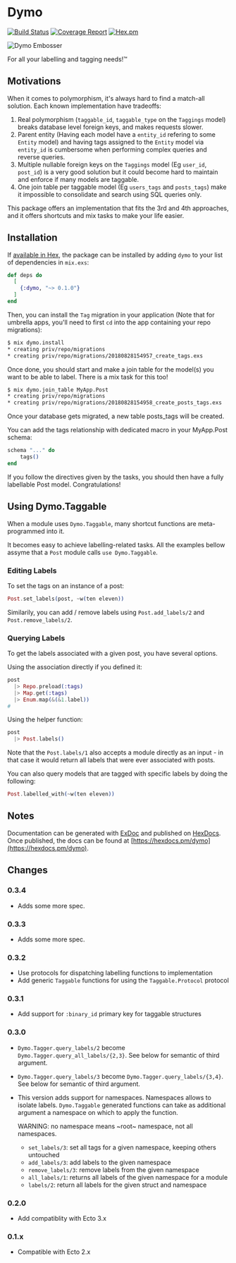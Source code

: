 # Dymo

[![Build Status](https://ci.linky.one/api/badges/tableturn/dymo/status.svg)](https://ci.linky.one/tableturn/dymo)
[![Coverage Report](https://codecov.io/gh/tableturn/dymo/branch/master/graph/badge.svg)](https://codecov.io/gh/tableturn/dymo)
[![Hex.pm](https://img.shields.io/hexpm/dt/dymo.svg)](https://hex.pm/packages/dymo)

![Dymo Embosser](https://i.ebayimg.com/00/s/ODQ3WDc2Ng==/z/5mwAAOSw1x1UNkFc/$_35.JPG?set_id=2)

For all your labelling and tagging needs!™

## Motivations

When it comes to polymorphism, it's always hard to find a match-all solution. Each known implementation have tradeoffs:

1. Real polymorphism (`taggable_id`, `taggable_type` on the `Taggings` model) breaks database level foreign keys, and makes requests slower.
2. Parent entity (Having each model have a `entity_id` refering to some `Entity` model) and having tags assigned to the `Entity` model via `entity_id` is cumbersome when performing complex queries and reverse queries.
3. Multiple nullable foreign keys on the `Taggings` model (Eg `user_id`, `post_id`) is a very good solution but it could become hard to maintain and enforce if many models are taggable.
4. One join table per taggable model (Eg `users_tags` and `posts_tags`) make it impossible to consolidate and search using SQL queries only.

This package offers an implementation that fits the 3rd and 4th approaches, and it offers shortcuts and mix tasks to make your life easier.

## Installation

If [available in Hex](https://hex.pm/docs/publish), the package can be installed
by adding `dymo` to your list of dependencies in `mix.exs`:

```elixir
def deps do
  [
    {:dymo, "~> 0.1.0"}
  ]
end
```

Then, you can install the `Tag` migration in your application (Note
that for umbrella apps, you'll need to first `cd` into the app
containing your repo migrations):

```bash
$ mix dymo.install
* creating priv/repo/migrations
* creating priv/repo/migrations/20180828154957_create_tags.exs
```

Once done, you should start and make a join table for the model(s) you
want to be able to label. There is a mix task for this too!

```bash
$ mix dymo.join_table MyApp.Post
* creating priv/repo/migrations
* creating priv/repo/migrations/20180828154958_create_posts_tags.exs

```

Once your database gets migrated, a new table posts_tags will be created.

You can add the tags relationship with dedicated macro in your MyApp.Post schema:

```elixir
schema "..." do
    tags()
end
```

If you follow the directives given by the tasks, you should then have
a fully labellable Post model. Congratulations!

## Using Dymo.Taggable

When a module uses `Dymo.Taggable`, many shortcut functions are
meta-programmed into it.

It becomes easy to achieve labelling-related tasks. All the examples
bellow assyme that a `Post` module calls `use Dymo.Taggable`.

### Editing Labels

To set the tags on an instance of a post:

```elixir
Post.set_labels(post, ~w(ten eleven))
```

Similarily, you can add / remove labels using `Post.add_labels/2` and `Post.remove_labels/2`.

### Querying Labels

To get the labels associated with a given post, you have several options.

Using the association directly if you defined it:

```elixir
post
  |> Repo.preload(:tags)
  |> Map.get(:tags)
  |> Enum.map(&(&1.label))
#
```

Using the helper function:

```elixir
post
  |> Post.labels()
```

Note that the `Post.labels/1` also accepts a module directly as an input - in that case it would return all labels that were ever associated with posts.

You can also query models that are tagged with specific labels by doing the following:

```elixir
Post.labelled_with(~w(ten eleven))
```

## Notes

Documentation can be generated with [ExDoc](https://github.com/elixir-lang/ex_doc)
and published on [HexDocs](https://hexdocs.pm). Once published, the docs can
be found at [https://hexdocs.pm/dymo](https://hexdocs.pm/dymo).

## Changes

### 0.3.4

- Adds some more spec.

### 0.3.3

- Adds some more spec.

### 0.3.2

- Use protocols for dispatching labelling functions to implementation
- Add generic `Taggable` functions for using the `Taggable.Protocol`
  protocol

### 0.3.1

- Add support for `:binary_id` primary key for taggable structures

### 0.3.0

- `Dymo.Tagger.query_labels/2` become
  `Dymo.Tagger.query_all_labels/{2,3}`. See below for semantic of
  third argument.

- `Dymo.Tagger.query_labels/3` become
  `Dymo.Tagger.query_labels/{3,4}`. See below for semantic of third
  argument.

- This version adds support for namespaces. Namespaces allows to
  isolate labels. `Dymo.Taggable` generated functions can take as
  additional argument a namespace on which to apply the function.

  WARNING: no namespace means ~root~ namespace, not all namespaces.

  - `set_labels/3`: set all tags for a given namespace, keeping others untouched
  - `add_labels/3`: add labels to the given namespace
  - `remove_labels/3`: remove labels from the given namespace
  - `all_labels/1`: returns all labels of the given namespace for a module
  - `labels/2`: return all labels for the given struct and namespace

### 0.2.0

- Add compatiblity with Ecto 3.x

### 0.1.x

- Compatible with Ecto 2.x
